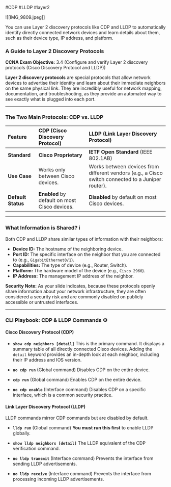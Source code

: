 #CDP #LLDP #layer2

![[IMG_9809.jpeg]]

You can use Layer 2 discovery protocols like CDP and LLDP to automatically identify directly connected network devices and learn details about them, such as their device type, IP address, and platform.
### A Guide to Layer 2 Discovery Protocols

**CCNA Exam Objective:** 3.4 (Configure and verify Layer 2 discovery protocols (Cisco Discovery Protocol and LLDP))

**Layer 2 discovery protocols** are special protocols that allow network devices to advertise their identity and learn about their immediate neighbors on the same physical link. They are incredibly useful for network mapping, documentation, and troubleshooting, as they provide an automated way to see exactly what is plugged into each port.

***

### The Two Main Protocols: CDP vs. LLDP

| Feature | CDP (Cisco Discovery Protocol) | LLDP (Link Layer Discovery Protocol) |
| :--- | :--- | :--- |
| **Standard** | **Cisco Proprietary** | **IETF Open Standard** (IEEE 802.1AB) |
| **Use Case** | Works only between Cisco devices. | Works between devices from different vendors (e.g., a Cisco switch connected to a Juniper router). |
| **Default Status** | **Enabled** by default on most Cisco devices. | **Disabled** by default on most Cisco devices. |

---

### What Information is Shared? ℹ️

Both CDP and LLDP share similar types of information with their neighbors:
* **Device ID:** The hostname of the neighboring device.
* **Port ID:** The specific interface on the neighbor that you are connected to (e.g., `GigabitEthernet0/1`).
* **Capabilities:** The type of device (e.g., Router, Switch).
* **Platform:** The hardware model of the device (e.g., `Cisco 2960`).
* **IP Address:** The management IP address of the neighbor.

**Security Note:** As your slide indicates, because these protocols openly share information about your network infrastructure, they are often considered a security risk and are commonly disabled on publicly accessible or untrusted interfaces.

---

### CLI Playbook: CDP & LLDP Commands ⚙️

#### **Cisco Discovery Protocol (CDP)**

* **`show cdp neighbors [detail]`**
    This is the primary command. It displays a summary table of all directly connected Cisco devices. Adding the `detail` keyword provides an in-depth look at each neighbor, including their IP address and IOS version.

* **`no cdp run`**
    (Global command) Disables CDP on the entire device.

* **`cdp run`**
    (Global command) Enables CDP on the entire device.

* **`no cdp enable`**
    (Interface command) Disables CDP on a specific interface, which is a common security practice.

#### **Link Layer Discovery Protocol (LLDP)**

LLDP commands mirror CDP commands but are disabled by default.

* **`lldp run`**
    (Global command) **You must run this first** to enable LLDP globally.

* **`show lldp neighbors [detail]`**
    The LLDP equivalent of the CDP verification command.

* **`no lldp transmit`**
    (Interface command) Prevents the interface from sending LLDP advertisements.

* **`no lldp receive`**
    (Interface command) Prevents the interface from processing incoming LLDP advertisements.

